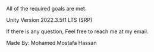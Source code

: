 All of the required goals are met.

Unity Version 2022.3.5f1 LTS (SRP)

If there is any question, Feel free to reach me at my email.

Made By: Mohamed Mostafa Hassan
